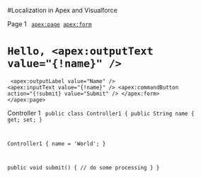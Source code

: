 #Localization in Apex and Visualforce

Page 1
<code>
<apex:page>
  <apex:form>
    <h1>Hello, <apex:outputText value="{!name}" /></h1>
    <apex:outputLabel value="Name" />
    <apex:inputText value="{!name}" />
    <apex:commandButton action="{!submit} value="Submit" />
  </apex:form>
</apex:page>
</code>

Controller 1
<code>
public class Controller1 {
  public String name { get; set; }
  
  Controller1 {
    name = 'World';
  }
  
  public void submit() {
    // do some processing
  }
}
</code>
